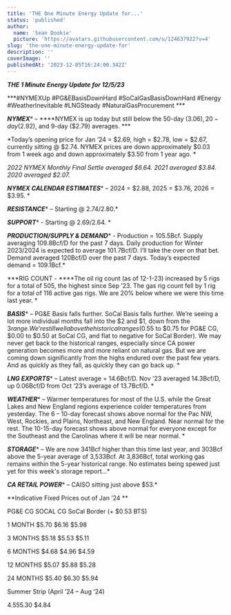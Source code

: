 ```yaml
---
title: 'THE One Minute Energy Update for...'
status: 'published'
author:
  name: 'Sean Dookie'
  picture: 'https://avatars.githubusercontent.com/u/124637922?v=4'
slug: 'the-one-minute-energy-update-for'
description: ''
coverImage: ''
publishedAt: '2023-12-05T16:24:00.342Z'
---
```


***THE 1 Minute Energy Update for 12/5/23***

***\#NYMEXUp #PG&EBasisDownHard #SoCalGasBasisDownHard #Energy #WeatherInevitable #LNGSteady #NaturalGasProcurement ***

***NYMEX**** – ****NYMEX is up today but still below the 50-day ($3.06), 20-day ($2.92), and 9-day ($2.79) averages. ***

*Today’s opening price for Jan ‘24 = $2.69, high = $2.78, low = $2.67, currently sitting @ $2.74. NYMEX prices are down approximately $0.03 from 1 week ago and down approximately $3.50 from 1 year ago. *

*2022 NYMEX Monthly Final Settle averaged $6.64. 2021 averaged $3.84. 2020 averaged $2.07.*

***NYMEX CALENDAR ESTIMATES**** – 2024 = $2.88, 2025 = $3.76, 2026 = $3.95. *

***RESISTANCE**** – Starting @ $2.74/$2.80.*

***SUPPORT**** \- Starting @ $2.69/$2.64. *

***PRODUCTION/SUPPLY & DEMAND**** - Production = 105.5Bcf. Supply averaging 109.8Bcf/D for the past 7 days. Daily production for Winter 2023/2024 is expected to average 101.7Bcf/D. I’ll take the over on that bet. Demand averaged 120Bcf/D over the past 7 days. Today’s expected demand = 109.1Bcf.*

***RIG COUNT - ****The oil rig count (as of 12-1-23) increased by 5 rigs for a total of 505, the highest since Sep ’23. The gas rig count fell by 1 rig for a total of 116 active gas rigs. We are 20% below where we were this time last year. *

***BASIS**** – PG&E Basis falls further. SoCal Basis falls further. We’re seeing a lot more individual months fall into the $2 and $1, down from the $3 range. We’re still well above the historical ranges ($0.55 to $0.75 for PG&E CG, $0.00 to $0.50 at SoCal CG, and flat to negative for SoCal Border). We may never get back to the historical ranges, especially since CA power generation becomes more and more reliant on natural gas. But we are coming down significantly from the highs endured over the past few years. And as quickly as they fall, as quickly they can go back up. *

***LNG EXPORTS**** – Latest average = 14.6Bcf/D. Nov ’23 averaged 14.3Bcf/D, up 0.06Bcf/D from Oct ‘23’s average of 13.7Bcf/D. *

***WEATHER**** – Warmer temperatures for most of the U.S. while the Great Lakes and New England regions experience colder temperatures from yesterday. The 6 – 10-day forecast shows above normal for the Pac NW, West, Rockies, and Plains, Northeast, and New England. Near normal for the rest. The 10-15-day forecast shows above normal for everyone except for the Southeast and the Carolinas where it will be near normal. *

***STORAGE**** – We are now 341Bcf higher than this time last year, and 303Bcf above the 5-year average of 3,533Bcf. At 3,836Bcf, total working gas remains within the 5-year historical range. No estimates being spewed just yet for this week's storage report…*

***CA RETAIL POWER**** – CAISO sitting just above $53.*

**Indicative Fixed Prices out of Jan ‘24 **

PG&E CG SOCAL CG SoCal Border (+ $0.53 BTS)

1 MONTH $5.70 $6.16 $5.98

3 MONTHS $5.18 $5.53 $5.11

6 MONTHS $4.68 $4.96 $4.59

12 MONTHS $5.07 $5.88 $5.28

24 MONTHS $5.40 $6.30 $5.94

Summer Strip (April ’24 – Aug ‘24)

$4.55 $5.30 $4.84

